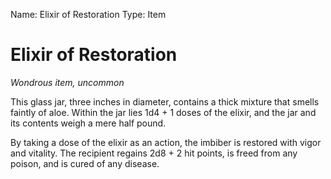 Name: Elixir of Restoration
Type: Item

# Elixir of Restoration
_Wondrous item, uncommon_

This glass jar, three inches in diameter, contains a thick mixture that smells faintly of aloe. Within the jar lies 1d4 + 1 doses of the elixir, and the jar and its contents weigh a mere half pound.

By taking a dose of the elixir as an action, the imbiber is restored with vigor and vitality. The recipient regains 2d8 + 2 hit points, is freed from any poison, and is cured of any disease. 
